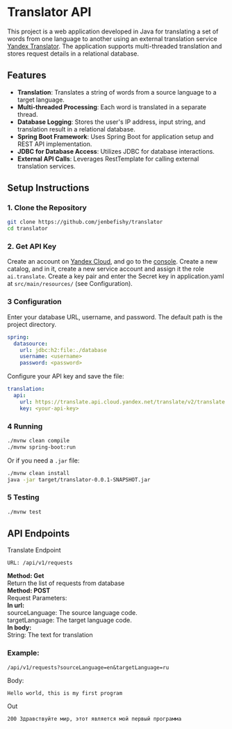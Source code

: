 # Translator API

This project is a web application developed in Java for translating a set of words from one language to another using an external translation service [Yandex Translator](https://yandex.cloud/en-ru/services/translate). The application supports multi-threaded translation and stores request details in a relational database.

## Features

- **Translation**: Translates a string of words from a source language to a target language.
- **Multi-threaded Processing**: Each word is translated in a separate thread.
- **Database Logging**: Stores the user's IP address, input string, and translation result in a relational database.
- **Spring Boot Framework**: Uses Spring Boot for application setup and REST API implementation.
- **JDBC for Database Access**: Utilizes JDBC for database interactions.
- **External API Calls**: Leverages RestTemplate for calling external translation services.

## Setup Instructions
### 1. Clone the Repository
```bash
git clone https://github.com/jenbefishy/translator
cd translator
```

### 2. Get API Key
Create an account on [Yandex Cloud](https://yandex.cloud/en-ru/services/translate), and go to the [console](https://console.yandex.cloud/). Create a new catalog, and in it, create a new service account and assign it the role `ai.translate`. Create a key pair and enter the Secret key in application.yaml at `src/main/resources/` (see Configuration).


### 3 Configuration
Enter your database URL, username, and password. The default path is the project directory.
```yaml
spring:
  datasource:
    url: jdbc:h2:file:./database
    username: <username>
    password: <password>
```
Configure your API key and save the file:
```yaml
translation:
  api:
    url: https://translate.api.cloud.yandex.net/translate/v2/translate
    key: <your-api-key>
```

### 4 Running 
```bash
./mvnw clean compile
./mvnw spring-boot:run
```

Or if you need a `.jar` file:
```bash
./mvnw clean install
java -jar target/translator-0.0.1-SNAPSHOT.jar
```

### 5 Testing
```bash
./mvnw test
```

## API Endpoints
Translate Endpoint
```
URL: /api/v1/requests
```

**Method: Get** <br>
Return the list of requests from database<br>
**Method: POST**<br>
Request Parameters:<br>
**In url:**<br>
sourceLanguage: The source language code.<br>
targetLanguage: The target language code.<br>
**In body:**<br>
String: The text for translation<br>
### Example:
```
/api/v1/requests?sourceLanguage=en&targetLanguage=ru
```
Body:
```
Hello world, this is my first program
```

Out
```
200 Здравствуйте мир, этот является мой первый программа
```
